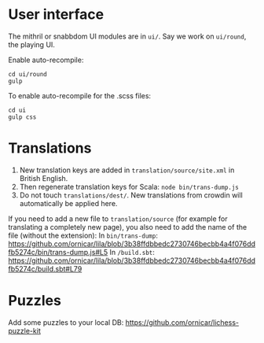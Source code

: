 # User interface
The mithril or snabbdom UI modules are in `ui/`. Say we work on `ui/round`, the playing UI.

Enable auto-recompile:

```
cd ui/round
gulp
```

To enable auto-recompile for the .scss files:

```
cd ui
gulp css
```

# Translations

1. New translation keys are added in `translation/source/site.xml` in British English.
1. Then regenerate translation keys for Scala: `node bin/trans-dump.js`
1. Do not touch `translations/dest/`. New translations from crowdin will automatically be applied here.

If you need to add a new file to `translation/source` (for example for translating a completely new page), you also need to add the name of the file (without the extension):
In `bin/trans-dump`:
https://github.com/ornicar/lila/blob/3b38ffdbbedc2730746becbb4a4f076ddfb5274c/bin/trans-dump.js#L5
In `/build.sbt`:
https://github.com/ornicar/lila/blob/3b38ffdbbedc2730746becbb4a4f076ddfb5274c/build.sbt#L79

# Puzzles

Add some puzzles to your local DB: https://github.com/ornicar/lichess-puzzle-kit